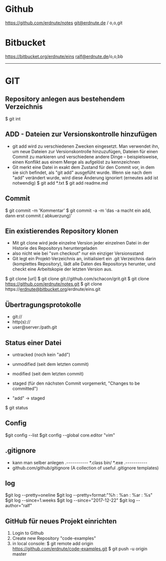 
# Github
https://github.com/erdnute/notes
git@erdnute.de / o,o,git

# Bitbucket
https://bitbucket.org/erdnute/eins
ralf@erdnute.de/o,o,bb

---------------------------------------------------------------------

# GIT

## Repository anlegen aus bestehendem Verzeichnis
$ git int

## ADD - Dateien  zur Versionskontrolle hinzufügen
* git add wird zu verschiedenen Zwecken eingesetzt. Man verwendet ihn, um neue Dateien zur Versionskontrolle hinzuzufügen, Dateien für einen Commit zu markieren und verschiedene andere Dinge – beispielsweise, einen Konflikt aus einem Merge als aufgelöst zu kennzeichnen
* Git merkt eine Datei in exakt dem Zustand für den Commit vor, in dem sie sich befindet, als "git add" ausgefüht wurde. Wenn sie nach dem "add" verändert wurde, wird diese Änderung ignoriert (erneutes add ist notwendig)
$ git add *.txt
$ git add readme.md

## Commit
$ git commit -m 'Kommentar'
$ git commit -a -m 'das -a macht ein add, dann erst commit.( abkuerzung)'

## Ein existierendes Repository klonen
* Mit git clone wird jede einzelne Version jeder einzelnen Datei in der Historie des Repositorys heruntergeladen
* also nicht wie bei "svn checkout" nur ein einziger Versionsstand
* Git legt ein Projekt-Verzeichnis an, initialisiert ein .git Verzeichnis darin (komplettes Repository), lädt alle Daten des Repositorys herunter, und checkt eine Arbeitskopie der letzten Version aus.

$ git clone [url]
$ git clone git://github.com/schacon/grit.git
$ git clone https://github.com/erdnute/notes.git
$ git clone https://erdnute@bitbucket.org/erdnute/eins.git

## Übertragungsprotokolle
* git:// 
* http(s):// 
* user@server:/path.git

## Status einer Datei
* untracked (noch kein "add")
* unmodified (seit dem letzten commit)
* modified (seit dem letzten commit)
* staged (für den nächsten Commit vorgemerkt, "Changes to be committed")

* "add" -> staged

$ git status


## Config
$git config --list
$git config --global core.editor "vim"

## .gitignore
* kann man selber anlegen
.-----------
*.class
bin/
*.exe
.-----------
* github.com/github/gitignore (A collection of useful .gitignore templates)


## log
$git log --pretty=oneline
$git log --pretty=format:"%h : %an : %ar : %s"
$git log --since=1.weeks
$git log --since="2017-12-22"
$git log --author="ralf"

## GitHub für neues Projekt einrichten
1. Login to Github
2. Create new Repository "code-examples"
3. in local console:
   $ git remote add origin https://github.com/erdnute/code-examples.git
   $ git push -u origin master




